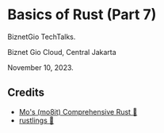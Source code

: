 # Basics of Rust (Part 7)

BiznetGio TechTalks.

Biznet Gio Cloud, Central Jakarta

November 10, 2023.

## Credits

- [Mo's (mo8it) Comprehensive Rust 🦀](https://comprehensive-rust.mo8it.com/)
- [rustlings 🦀](https://github.com/rust-lang/rustlings)
